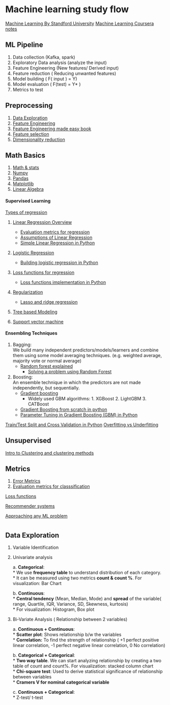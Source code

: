 # Machine learning study flow
[Machine Learning By Standford University](https://www.coursera.org/learn/machine-learning/home/welcome)
[Machine Learning Coursera notes](http://www.holehouse.org/mlclass/index.html) 

## ML Pipeline
1. Data collection (Kafka, spark)
2. Exploratory Data analysis (analyze the input)
3. Feature Engineering (New features/ Derived input)
4. Feature reduction ( Reducing unwanted features)
5. Model building (  F( input ) = Y)
6. Model evaluation ( F(test) = Y* )
7. Metrics to test

 
## Preprocessing
1. [Data Exploration](https://www.analyticsvidhya.com/blog/2016/01/guide-data-exploration/)  
2. [Feature Engineering](https://towardsdatascience.com/understanding-feature-engineering-part-1-continuous-numeric-data-da4e47099a7b)  
3. [Feature Engineering made easy book](https://github.com/PacktPublishing/Feature-Engineering-Made-Easy)  
4. [Feature selection](https://github.com/dipanjanS/practical-machine-learning-with-python/blob/master/notebooks/Ch04_Feature_Engineering_and_Selection/Feature%20Selection.ipynb)
5. [Dimensionality reduction](https://www.analyticsvidhya.com/blog/2018/08/dimensionality-reduction-techniques-python/)

## Math Basics
1. [Math & stats](https://github.com/dipanjanS/practical-machine-learning-with-python/blob/master/notebooks/Ch01_Machine_Learning_Basics/NLP%2C%20Math%20%26%20Stats%20Examples.ipynb)  
2. [Numpy](https://github.com/jrjohansson/scientific-python-lectures/blob/master/Lecture-2-Numpy.ipynb)
3. [Pandas](https://github.com/ritchieng/pandas-guides)
4. [Matplotlib](https://www.datacamp.com/community/tutorials/matplotlib-tutorial-python)
5. [Linear Algebra](https://www.youtube.com/playlist?list=PLZHQObOWTQDPD3MizzM2xVFitgF8hE_ab)


#### Supervised Learning
[Types of regression](https://www.analyticsvidhya.com/blog/2015/08/comprehensive-guide-regression/)  
1. [Linear Regression Overview](https://machinelearningmastery.com/linear-regression-for-machine-learning/)  
    * [Evaluation metrics for regression](https://www.analyticsvidhya.com/blog/2015/10/regression-python-beginners/)
    * [Assumptions of Linear Regression](https://www.statisticssolutions.com/assumptions-of-linear-regression/)
    * [Simple Linear Regression in Python](https://towardsdatascience.com/simple-and-multiple-linear-regression-in-python-c928425168f9) 
    
2. [Logistic Regression](https://towardsdatascience.com/logistic-regression-detailed-overview-46c4da4303bc)  
    * [Building logistic regression in Python](https://towardsdatascience.com/building-a-logistic-regression-in-python-step-by-step-becd4d56c9c8)
3. [Loss functions for regression](https://heartbeat.fritz.ai/5-regression-loss-functions-all-machine-learners-should-know-4fb140e9d4b0)
    * [Loss functions implementation in Python](https://nbviewer.jupyter.org/github/groverpr/Machine-Learning/blob/master/notebooks/05_Loss_Functions.ipynb)
4. [Regularization](https://towardsdatascience.com/regularization-in-machine-learning-76441ddcf99a)    
     * [Lasso and ridge regression](https://www.analyticsvidhya.com/blog/2016/01/complete-tutorial-ridge-lasso-regression-python/)
5. [Tree based Modeling](https://www.analyticsvidhya.com/blog/2016/04/complete-tutorial-tree-based-modeling-scratch-in-python/)  
6. [Support vector machine](https://medium.com/machine-learning-101/chapter-2-svm-support-vector-machine-theory-f0812effc72)

#### Ensembling Techniques
1. Bagging:  
We build many independent predictors/models/learners and combine them using some model averaging techniques. (e.g. weighted average, majority vote or normal average)
    * [Random forest explained](https://towardsdatascience.com/the-random-forest-algorithm-d457d499ffcd)
       * [Solving a problem using Random Forest](https://www.analyticsvidhya.com/blog/2014/06/introduction-random-forest-simplified/)
2. Boosting:  
An ensemble technique in which the predictors are not made independently, but sequentially.  
    * [Gradient boosting](https://medium.com/mlreview/gradient-boosting-from-scratch-1e317ae4587d)
         * Widely used GBM algorithms: 1. XGBoost  2. LightGBM  3. CATBoost
    * [Gradient Boosting from scratch in python](https://www.kaggle.com/grroverpr/gradient-boosting-simplified/)
    * [Parameter Tuning in Gradient Boosting (GBM) in Python](https://www.analyticsvidhya.com/blog/2016/02/complete-guide-parameter-tuning-gradient-boosting-gbm-python/)



[Train/Test Split and Cross Validation in Python](https://towardsdatascience.com/train-test-split-and-cross-validation-in-python-80b61beca4b6)
[Overfitting vs Underfitting](https://towardsdatascience.com/overfitting-vs-underfitting-a-complete-example-d05dd7e19765)

## Unsupervised
[Intro to Clustering and clustering methods](https://www.analyticsvidhya.com/blog/2016/11/an-introduction-to-clustering-and-different-methods-of-clustering/)  

## Metrics
1. [Error Metrics](https://www.analyticsvidhya.com/blog/2016/02/7-important-model-evaluation-error-metrics/)
2. [Evaluation metrics for classsification](https://towardsdatascience.com/evaluation-metrics-for-classification-409568938a7d)

[Loss functions](https://medium.com/data-science-group-iitr/loss-functions-and-optimization-algorithms-demystified-bb92daff331c) 

[Recommender systems](https://medium.com/recombee-blog/machine-learning-for-recommender-systems-part-1-algorithms-evaluation-and-cold-start-6f696683d0ed)

[Approaching any ML problem](http://blog.kaggle.com/2016/07/21/approaching-almost-any-machine-learning-problem-abhishek-thakur/)  

#
## Data Exploration
1. Variable Identification

2. Univariate analysis

    a. **Categorical**:  
       * We use **frequency table** to understand distribution of each category.  
       * It can be measured using two metrics **count & count %**. For visualization: Bar Chart  
       
    b. **Continuous**:  
       * **Central tendency** (Mean, Median, Mode) and **spread** of the variable( range, Quartile, IQR, Variance, SD, Skewness, kurtosis)  
       * For visualization: Histogram, Box plot  
       
3. Bi-Variate Analysis ( Relationship between 2 variables)

    a. **Continuous + Continuous**:  
       * **Scatter plot**: Shows relationship b/w the variables  
       * **Correlation:** To find the strength of relationship ( +1 perfect positive linear correlation, -1 perfect negative linear     correlation, 0 No correlation)  
       
    b. **Categorical + Categorical**:   
       * **Two way table**. We can start analyzing relationship by creating a two table of count and count%. For visualization: stacked column chart  
       * **Chi-square test**: Used to derive statistical significance of relationship between variables  
       * **Cramers V for nominal categorical variable** 
       
    c. **Continuous + Categorical**:  
       * Z-test/ t-test  
